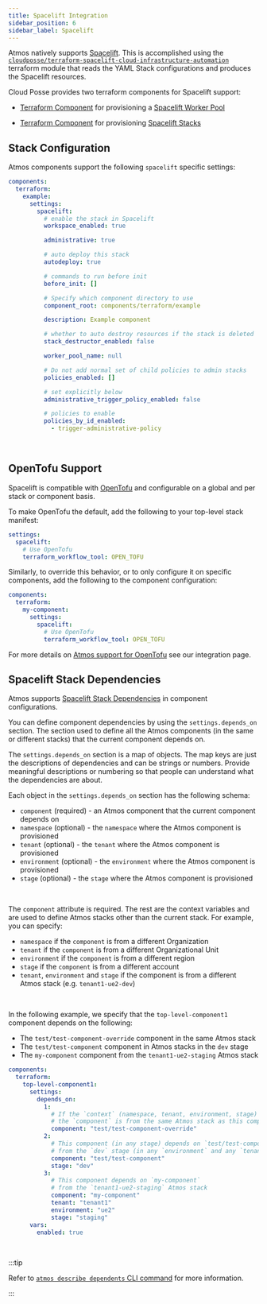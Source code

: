 ```yaml
---
title: Spacelift Integration
sidebar_position: 6
sidebar_label: Spacelift
---
```


Atmos natively supports [Spacelift](https://spacelift.io). This is accomplished using
the [`cloudposse/terraform-spacelift-cloud-infrastructure-automation`](https://github.com/cloudposse/terraform-spacelift-cloud-infrastructure-automation)
terraform module that reads the YAML Stack configurations and produces the Spacelift resources.

Cloud Posse provides two terraform components for Spacelift support:

- [Terraform Component](/core-concepts/components/) for provisioning a
  [Spacelift Worker Pool](https://github.com/cloudposse/terraform-aws-components/tree/main/modules/spacelift/worker-pool)

- [Terraform Component](/core-concepts/components/) for
  provisioning [Spacelift Stacks](https://github.com/cloudposse/terraform-aws-components/tree/main/modules/spacelift/admin-stack)

## Stack Configuration

Atmos components support the following `spacelift` specific settings:

```yaml
components:
  terraform:
    example:
      settings:
        spacelift:
          # enable the stack in Spacelift
          workspace_enabled: true

          administrative: true

          # auto deploy this stack
          autodeploy: true

          # commands to run before init
          before_init: []

          # Specify which component directory to use
          component_root: components/terraform/example

          description: Example component

          # whether to auto destroy resources if the stack is deleted
          stack_destructor_enabled: false

          worker_pool_name: null

          # Do not add normal set of child policies to admin stacks
          policies_enabled: []

          # set explicitly below
          administrative_trigger_policy_enabled: false

          # policies to enable
          policies_by_id_enabled:
            - trigger-administrative-policy
```

<br/>


## OpenTofu Support

Spacelift is compatible with [OpenTofu](https://opentofu.org) and configurable on a global and per stack or component basis.

To make OpenTofu the default, add the following to your top-level stack manifest:

```yaml
settings:
  spacelift:
    # Use OpenTofu    
    terraform_workflow_tool: OPEN_TOFU
```

Similarly, to override this behavior, or to only configure it on specific components, add the following to the component 
configuration:

```yaml
components:
  terraform:
    my-component:
      settings:
        spacelift:
          # Use OpenTofu
          terraform_workflow_tool: OPEN_TOFU
```

For more details on [Atmos support for OpenTofu](/core-concepts/components/terraform/opentofu) see our integration page.

## Spacelift Stack Dependencies

Atmos supports [Spacelift Stack Dependencies](https://docs.spacelift.io/concepts/stack/stack-dependencies) in component configurations.

You can define component dependencies by using the `settings.depends_on` section. The section used to define all the Atmos components (in
the same or different stacks) that the current component depends on.

The `settings.depends_on` section is a map of objects. The map keys are just the descriptions of dependencies and can be strings or numbers.
Provide meaningful descriptions or numbering so that people can understand what the dependencies are about.

Each object in the `settings.depends_on` section has the following schema:

- `component` (required) - an Atmos component that the current component depends on
- `namespace` (optional) - the `namespace` where the Atmos component is provisioned
- `tenant` (optional) - the `tenant` where the Atmos component is provisioned
- `environment` (optional) - the `environment` where the Atmos component is provisioned
- `stage` (optional) - the `stage` where the Atmos component is provisioned

<br/>

The `component` attribute is required. The rest are the context variables and are used to define Atmos stacks other than the current stack.
For example, you can specify:

- `namespace` if the `component` is from a different Organization
- `tenant` if the `component` is from a different Organizational Unit
- `environment` if the `component` is from a different region
- `stage` if the `component` is from a different account
- `tenant`, `environment` and `stage` if the component is from a different Atmos stack (e.g. `tenant1-ue2-dev`)

<br/>

In the following example, we specify that the `top-level-component1` component depends on the following:

- The `test/test-component-override` component in the same Atmos stack
- The `test/test-component` component in Atmos stacks in the `dev` stage
- The `my-component` component from the `tenant1-ue2-staging` Atmos stack

```yaml
components:
  terraform:
    top-level-component1:
      settings:
        depends_on:
          1:
            # If the `context` (namespace, tenant, environment, stage) is not provided,
            # the `component` is from the same Atmos stack as this component
            component: "test/test-component-override"
          2:
            # This component (in any stage) depends on `test/test-component`
            # from the `dev` stage (in any `environment` and any `tenant`)
            component: "test/test-component"
            stage: "dev"
          3:
            # This component depends on `my-component`
            # from the `tenant1-ue2-staging` Atmos stack
            component: "my-component"
            tenant: "tenant1"
            environment: "ue2"
            stage: "staging"
      vars:
        enabled: true
```

<br/>

:::tip

Refer to [`atmos describe dependents` CLI command](/cli/commands/describe/dependents) for more information.

:::
